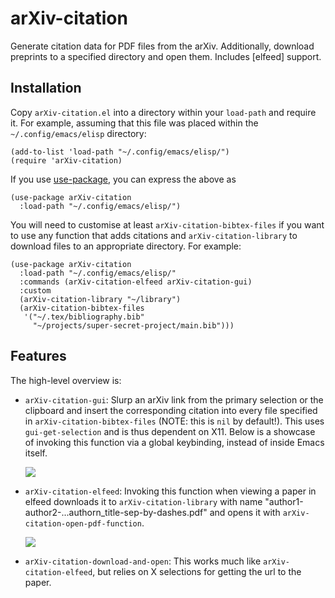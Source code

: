 # arXiv-citation

Generate citation data for PDF files from the arXiv.  Additionally,
download preprints to a specified directory and open them.  Includes
[elfeed] support.

## Installation

Copy `arXiv-citation.el` into a directory within your `load-path` and
require it.  For example, assuming that this file was placed within the
`~/.config/emacs/elisp` directory:

``` emacs-lisp
(add-to-list 'load-path "~/.config/emacs/elisp/")
(require 'arXiv-citation)
```

If you use [use-package], you can express the above as

``` emacs-lisp
(use-package arXiv-citation
  :load-path "~/.config/emacs/elisp/")
```

You will need to customise at least `arXiv-citation-bibtex-files` if you
want to use any function that adds citations and
`arXiv-citation-library` to download files to an appropriate directory.
For example:

``` emacs-lisp
(use-package arXiv-citation
  :load-path "~/.config/emacs/elisp/"
  :commands (arXiv-citation-elfeed arXiv-citation-gui)
  :custom
  (arXiv-citation-library "~/library")
  (arXiv-citation-bibtex-files
   '("~/.tex/bibliography.bib"
     "~/projects/super-secret-project/main.bib")))
```

[use-package]: https://github.com/jwiegley/use-package

## Features

The high-level overview is:

 + `arXiv-citation-gui`: Slurp an arXiv link from the primary selection
   or the clipboard and insert the corresponding citation into every
   file specified in `arXiv-citation-bibtex-files` (NOTE: this is `nil`
   by default!).  This uses `gui-get-selection` and is thus dependent on
   X11.  Below is a showcase of invoking this function via a global
   keybinding, instead of inside Emacs itself.

   ![](https://user-images.githubusercontent.com/50166980/165585713-b798bbba-c5d9-4611-8a7c-b89fec898cf2.gif)

 + `arXiv-citation-elfeed`: Invoking this function when viewing a paper
   in elfeed downloads it to `arXiv-citation-library` with name
   "author1-author2-...authorn_title-sep-by-dashes.pdf" and opens it
   with `arXiv-citation-open-pdf-function`.

   ![](https://user-images.githubusercontent.com/50166980/165453050-3b8eb116-2a38-43fd-8a76-4d5226e75438.gif)

 + `arXiv-citation-download-and-open`: This works much like
   `arXiv-citation-elfeed`, but relies on X selections for getting the
   url to the paper.

[1]: https://github.com/skeeto/elfeed
